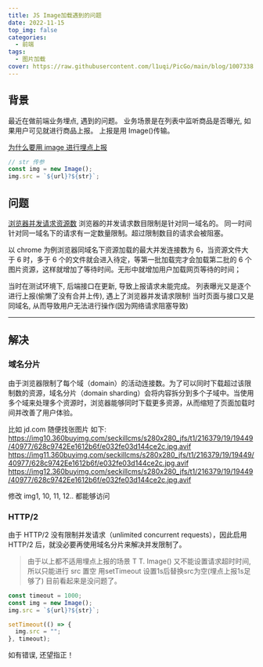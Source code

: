 ```yaml
---
title: JS Image加载遇到的问题
date: 2022-11-15
top_img: false
categories:
  - 前端
tags:
  - 图片加载
cover: https://raw.githubusercontent.com/l1uqi/PicGo/main/blog/1007338.jpg
---
```


## 背景

最近在做前端业务埋点, 遇到的问题。
业务场景是在列表中监听商品是否曝光, 如果用户可见就进行商品上报。
上报是用 Image()传输。

[为什么要用 image 进行埋点上报](https://hello7cat.com/2022/11/10/前端业务埋点数据上报/)

```js
// str 传参
const img = new Image();
img.src = `${url}?${str}`;
```

## 问题

[浏览器并发请求资源数](https://www.zhihu.com/question/20474326)
浏览器的并发请求数目限制是针对同一域名的。
同一时间针对同一域名下的请求有一定数量限制。超过限制数目的请求会被阻塞。

以 chrome 为例浏览器同域名下资源加载的最大并发连接数为 6，当资源文件大于 6 时，多于 6 个的文件就会进入待定，等第一批加载完才会加载第二批的 6 个图片资源，这样就增加了等待时间。无形中就增加用户加载网页等待的时间；

当时在测试环境下, 后端接口在更新, 导致上报请求未能完成。
列表曝光又是逐个进行上报(偷懒了没有合并上传), 遇上了浏览器并发请求限制!
当时页面与接口又是同域名, 从而导致用户无法进行操作(因为网络请求阻塞导致)

---

## 解决

### 域名分片

由于浏览器限制了每个域（domain）的活动连接数。为了可以同时下载超过该限制数的资源，域名分片（domain sharding）会将内容拆分到多个子域中。当使用多个域来处理多个资源时，浏览器能够同时下载更多资源，从而缩短了页面加载时间并改善了用户体验。

比如 jd.com 随便找张图片
如下:
https://img10.360buyimg.com/seckillcms/s280x280_jfs/t1/216379/19/19449/40977/628c9742Ee1612b6f/e032fe03d144ce2c.jpg.avif
https://img11.360buyimg.com/seckillcms/s280x280_jfs/t1/216379/19/19449/40977/628c9742Ee1612b6f/e032fe03d144ce2c.jpg.avif
https://img12.360buyimg.com/seckillcms/s280x280_jfs/t1/216379/19/19449/40977/628c9742Ee1612b6f/e032fe03d144ce2c.jpg.avif

修改 img1, 10, 11, 12.. 都能够访问

### HTTP/2

由于 HTTP/2 没有限制并发请求（unlimited concurrent requests），因此启用 HTTP/2 后，就没必要再使用域名分片来解决并发限制了。

>由于以上都不适用埋点上报的场景 T T.
Image() 又不能设置请求超时时间, 所以只能进行 src 置空
用setTimeout 设置1s后替换src为空(埋点上报1s足够了)
目前看起来是没问题了。

```js
const timeout = 1000;
const img = new Image();
img.src = `${url}?${str}`;

setTimeout(() => {
  img.src = "";
}, timeout);
```

如有错误, 还望指正！
